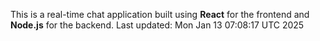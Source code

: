 This is a real-time chat application built using **React** for the frontend and **Node.js** for the backend.
Last updated: Mon Jan 13 07:08:17 UTC 2025
